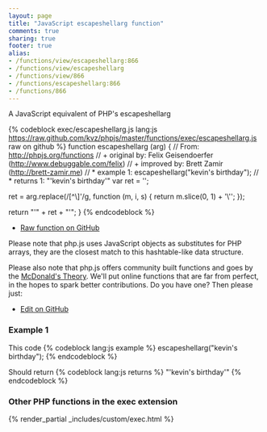 ```yaml
---
layout: page
title: "JavaScript escapeshellarg function"
comments: true
sharing: true
footer: true
alias:
- /functions/view/escapeshellarg:866
- /functions/view/escapeshellarg
- /functions/view/866
- /functions/escapeshellarg:866
- /functions/866
---
```

<!-- Generated by Rakefile:build -->
A JavaScript equivalent of PHP's escapeshellarg

{% codeblock exec/escapeshellarg.js lang:js https://raw.github.com/kvz/phpjs/master/functions/exec/escapeshellarg.js raw on github %}
function escapeshellarg (arg) {
  // From: http://phpjs.org/functions
  // +   original by: Felix Geisendoerfer (http://www.debuggable.com/felix)
  // +   improved by: Brett Zamir (http://brett-zamir.me)
  // *     example 1: escapeshellarg("kevin's birthday");
  // *     returns 1: "'kevin\'s birthday'"
  var ret = '';

  ret = arg.replace(/[^\\]'/g, function (m, i, s) {
    return m.slice(0, 1) + '\\\'';
  });

  return "'" + ret + "'";
}
{% endcodeblock %}

 - [Raw function on GitHub](https://github.com/kvz/phpjs/blob/master/functions/exec/escapeshellarg.js)

Please note that php.js uses JavaScript objects as substitutes for PHP arrays, they are 
the closest match to this hashtable-like data structure. 

Please also note that php.js offers community built functions and goes by the 
[McDonald's Theory](https://medium.com/what-i-learned-building/9216e1c9da7d). We'll put online 
functions that are far from perfect, in the hopes to spark better contributions. 
Do you have one? Then please just: 

 - [Edit on GitHub](https://github.com/kvz/phpjs/edit/master/functions/exec/escapeshellarg.js)

### Example 1
This code
{% codeblock lang:js example %}
escapeshellarg("kevin's birthday");
{% endcodeblock %}

Should return
{% codeblock lang:js returns %}
"'kevin\'s birthday'"
{% endcodeblock %}


### Other PHP functions in the exec extension
{% render_partial _includes/custom/exec.html %}
